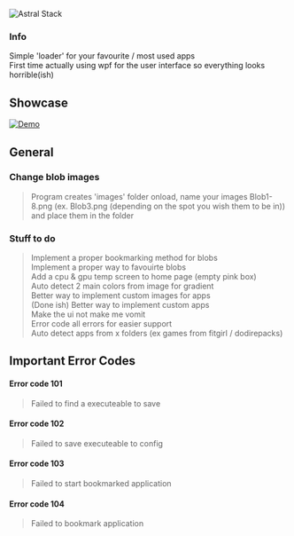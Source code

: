 ![Astral Stack](https://media.discordapp.net/attachments/908858749119258637/1123581107481366599/AstralSmall.png)

### Info
Simple 'loader' for your favourite / most used apps <br>
First time actually using wpf for the user interface so everything looks horrible(ish) 

## Showcase

[![Demo](https://cdn.discordapp.com/attachments/1115532270892240939/1123530021328388146/demo4.gif)](https://cdn.discordapp.com/attachments/1115532270892240939/1123530001791340635/2023-06-28_11-25-12.mp4)


## General

### Change blob images
> Program creates 'images' folder onload, name your images Blob1-8.png (ex. Blob3.png (depending on the spot you wish them to be in)) and place them in the folder

### Stuff to do

> Implement a proper bookmarking method for blobs <br>
> Implement a proper way to favouirte blobs <br>
> Add a cpu & gpu temp screen to home page (empty pink box) <br>
> Auto detect 2 main colors from image for gradient <br>
> Better way to implement custom images for apps <br>
>(Done ish) Better way to implement custom apps <br>
> Make the ui not make me vomit <br>
> Error code all errors for easier support <br>
> Auto detect apps from x folders (ex games from fitgirl / dodirepacks) <br>

## Important Error Codes

#### Error code 101
> Failed to find a executeable to save

#### Error code 102
> Failed to save executeable to config

#### Error code 103
> Failed to start bookmarked application

#### Error code 104
> Failed to bookmark application
